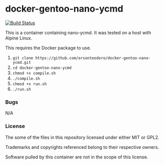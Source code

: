 # docker-gentoo-nano-ycmd

[![Build Status](https://travis-ci.org/orsonteodoro/docker-gentoo-nano-ycmd.svg?branch=master)](https://travis-ci.org/orsonteodoro/docker-gentoo-nano-ycmd)

This is a container containing nano-ycmd.  It was tested on a host with Alpine Linux.

This requires the Docker package to use.

1. `git clone https://github.com/orsonteodoro/docker-gentoo-nano-ycmd.git`
2. `cd docker-gentoo-nano-ycmd`
3. `chmod +x compile.sh`
4. `./compile.sh`
5. `chmod +x run.sh`
6. `./run.sh`

### Bugs

N/A

### License

The some of the files in this repository licensed under either MIT or GPL2.

Trademarks and copyrights referenced belong to their respective owners.

Software pulled by this container are not in the scope of this license.


